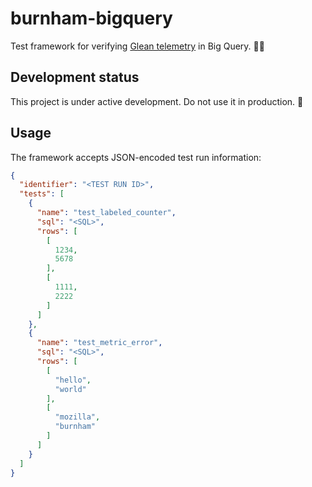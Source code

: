 # burnham-bigquery

Test framework for verifying [Glean telemetry][Glean] in Big Query. 👩‍🔬

## Development status

This project is under active development. Do not use it in production. 🚧

## Usage

The framework accepts JSON-encoded test run information:

```json
{
  "identifier": "<TEST RUN ID>",
  "tests": [
    {
      "name": "test_labeled_counter",
      "sql": "<SQL>",
      "rows": [
        [
          1234,
          5678
        ],
        [
          1111,
          2222
        ]
      ]
    },
    {
      "name": "test_metric_error",
      "sql": "<SQL>",
      "rows": [
        [
          "hello",
          "world"
        ],
        [
          "mozilla",
          "burnham"
        ]
      ]
    }
  ]
}
```

[Glean]: https://mozilla.github.io/glean/book/index.html
